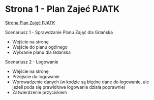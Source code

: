 # Strona 1 - Plan Zajeć PJATK

[Strona Plan Zajęć PJATK](https://planzajec.pjwstk.edu.pl/)

Scenariusz 1 - Sprawdzanie Planu Zajęć dla Gdańska

- Wejście na stronę
- Wejście do planu ogólnego
- Wybranie planu dla Gdańska 

Scenariusz 2  - Logowanie

- Wejście na stronę
- Przejście do logowanie
- Wprowadzenie danych (w kodzie są błędne dane do logowanie, ale jeżeli poda się prawidłowe logowanie działa poprawnie)
- Zatwierdzenie przyciskiem
